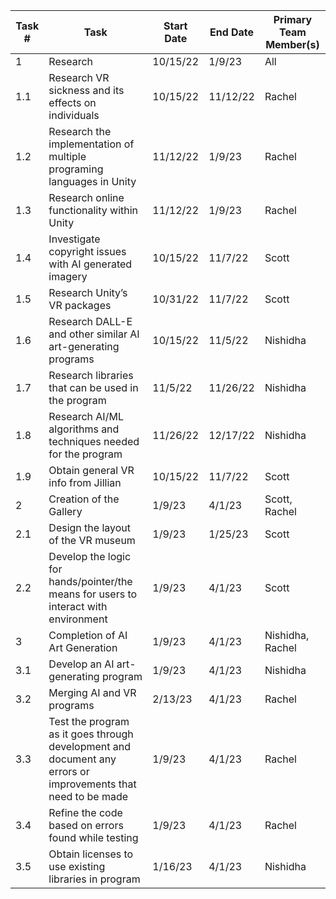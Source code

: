 | Task # | Task                   | Start Date | End Date | Primary Team Member(s) | 
| ------ | ---------------------- | ---------- | -------- | ------------------- |
| 1      | Research | 10/15/22 | 1/9/23 | All |
| 1.1    | Research VR sickness and its effects on individuals | 10/15/22 | 11/12/22 | Rachel |
| 1.2    | Research the implementation of multiple programing languages in Unity | 11/12/22 | 1/9/23 | Rachel |
| 1.3    | Research online functionality within Unity | 11/12/22 | 1/9/23 | Rachel |
| 1.4    | Investigate copyright issues with AI generated imagery | 10/15/22 | 11/7/22 | Scott |
| 1.5    | Research Unity’s VR packages | 10/31/22 | 11/7/22 | Scott |
| 1.6    | Research DALL-E and other similar AI art-generating programs | 10/15/22 | 11/5/22 | Nishidha |
| 1.7    | Research libraries that can be used in the program | 11/5/22 | 11/26/22 | Nishidha |
| 1.8    | Research AI/ML algorithms and techniques needed for the program | 11/26/22 | 12/17/22 | Nishidha |
| 1.9    | Obtain general VR info from Jillian | 10/15/22 | 11/7/22| Scott |
| 2      | Creation of the Gallery | 1/9/23 | 4/1/23 | Scott, Rachel |
| 2.1    | Design the layout of the VR museum | 1/9/23 | 1/25/23 | Scott |
| 2.2    | Develop the logic for hands/pointer/the means for users to interact with environment | 1/9/23 | 4/1/23 | Scott |
| 3      | Completion of AI Art Generation | 1/9/23 | 4/1/23 | Nishidha, Rachel |
| 3.1    | Develop an AI art-generating program | 1/9/23 | 4/1/23 | Nishidha |
| 3.2    | Merging AI and VR programs | 2/13/23 | 4/1/23 | Rachel |
| 3.3    | Test the program as it goes through development and document any errors or improvements that need to be made | 1/9/23 | 4/1/23 | Rachel |
| 3.4    | Refine the code based on errors found while testing | 1/9/23 | 4/1/23 | Rachel |
| 3.5    | Obtain licenses to use existing libraries in program | 1/16/23 | 4/1/23 | Nishidha |

